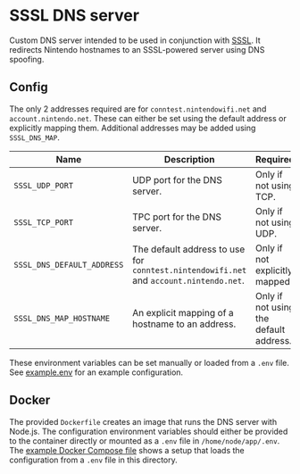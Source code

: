# SSSL DNS server

Custom DNS server intended to be used in conjunction with [SSSL](https://github.com/PretendoNetwork/SSSL). It redirects Nintendo hostnames to an SSSL-powered server using DNS spoofing.

## Config

The only 2 addresses required are for `conntest.nintendowifi.net` and `account.nintendo.net`. These can either be set using the default address or explicitly mapping them. Additional addresses may be added using `SSSL_DNS_MAP`.

| Name                       | Description                                                                            | Required                               |
| -------------------------- | -------------------------------------------------------------------------------------- | -------------------------------------- |
| `SSSL_UDP_PORT`            | UDP port for the DNS server.                                                           | Only if not using TCP.                 |
| `SSSL_TCP_PORT`            | TPC port for the DNS server.                                                           | Only if not using UDP.                 |
| `SSSL_DNS_DEFAULT_ADDRESS` | The default address to use for `conntest.nintendowifi.net` and `account.nintendo.net`. | Only if not explicitly mapped.         |
| `SSSL_DNS_MAP_HOSTNAME`    | An explicit mapping of a hostname to an address.                                       | Only if not using the default address. |

These environment variables can be set manually or loaded from a `.env` file. See [example.env](./example.env) for an example configuration.

## Docker

The provided `Dockerfile` creates an image that runs the DNS server with Node.js. The configuration environment variables should either be provided to the container directly or mounted as a `.env` file in `/home/node/app/.env`. The [example Docker Compose file](../compose.yml) shows a setup that loads the configuration from a `.env` file in this directory.
